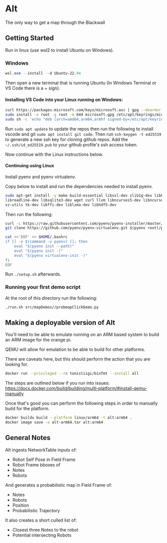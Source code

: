 # Alt
The only way to get a map through the Blackwall

## Getting Started

Run in linux (use wsl2 to install Ubuntu on Windows).

### Windows

```powershell
wsl.exe --install --d Ubuntu-22.04
```

Then open a new terminal that is running Ubuntu (In Windows Terminal or VS Code there is a + sign).

#### Installing VS Code into your Linux running on Windows:
```bash
curl https://packages.microsoft.com/keys/microsoft.asc | gpg --dearmor > microsoft.gpg
sudo install -o root -g root -m 644 microsoft.gpg /etc/apt/keyrings/microsoft-archive-keyring.gpg
sudo sh -c 'echo "deb [arch=amd64,arm64,armhf signed-by=/etc/apt/keyrings/microsoft-archive-keyring.gpg] https://packages.microsoft.com/repos/vscode stable main" > /etc/apt/sources.list.d/vscode.list'
```

Run `sudo apt update` to update the repos then run the following to install vscode and git `sudo apt install git code`.
Then run `ssh-keygen -t ed25519` to generate a new ssh key for cloning github repos. Add the `~/.ssh/id_ed25519.pub` to your github profile's ssh access token.

Now continue with the Linux instructions below.

#### Continuing using Linux

Install pyenv and pyenv virtualenv.

Copy below to install and run the dependencies needed to install pyenv.

```bash
sudo apt-get install -y make build-essential libssl-dev zlib1g-dev libbz2-dev \
libreadline-dev libsqlite3-dev wget curl llvm libncurses5-dev libncursesw5-dev \
xz-utils tk-dev libffi-dev liblzma-dev libhdf5-dev
```

Then run the following:

```bash
curl -L https://raw.githubusercontent.com/pyenv/pyenv-installer/master/bin/pyenv-installer | bash
git clone https://github.com/pyenv/pyenv-virtualenv.git $(pyenv root)/plugins/pyenv-virtualenv
```

```bash
cat <<'EOF' >> $HOME/.bashrc
if [[ -x $(command -v pyenv) ]]; then
    eval "$(pyenv init --path)"
    eval "$(pyenv init -)"
    eval "$(pyenv virtualenv-init -)"
fi
EOF
```

Run `./setup.sh` afterwards.

### Running your first demo script

At the root of this directory run the following:

```bash
./run.sh src/mapDemos//probmapClickDemo.py
```

## Making a deployable version of Alt

You'll need to be able to emulate running on an ARM based system to build an ARM image for the orange pi.

QEMU will allow for emulation to be able to build for other platforms.

There are caveats here, but this should perform the action that you are looking for.
```bash
docker run --privileged --rm tonistiigi/binfmt --install all
```

The steps are outlined below if you run into issues:
https://docs.docker.com/build/building/multi-platform/#install-qemu-manually

Once that's good you can perform the following steps in order to manually build for the platform.
```bash
docker buildx build --platform linux/arm64 -t alt:arm64 .
docker image save -o alt-arm64.tar alt:arm64
```

## General Notes

Alt ingests NetworkTable inputs of:
* Robot Self Pose in Field Frame
* Robot Frame bboxes of
 * Notes
 * Robots

And generates a probabilistic map in Field Frame of:
* Notes
* Robots
 * Position
 * Probabilistic Trajectory

It also creates a short culled list of:
* Closest three Notes to the robot
* Potential intersecting Robots

